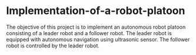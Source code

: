 # Implementation-of-a-robot-platoon
The objective of this project is to implement an autonomous robot platoon consisting of a leader robot and a follower robot. The leader robot is equipped with autonomous navigation using ultrasonic sensor. The follower robot is controlled by the leader robot.
